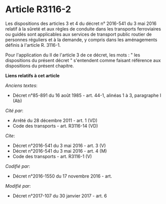 # Article R3116-2

Les dispositions des articles 3 et 4 du décret n° 2016-541 du 3 mai 2016 relatif à la sûreté et aux règles de conduite dans
les transports ferroviaires ou guidés sont applicables aux services de transport public routier de personnes réguliers et à
la demande, y compris dans les aménagements définis à l'article R. 3116-1.

Pour l'application du II de l'article 3 de ce décret, les mots : " les dispositions du présent décret " s'entendent comme
faisant référence aux dispositions du présent chapitre.

**Liens relatifs à cet article**

_Anciens textes_:

  - Décret n°85-891 du 16 août 1985 - art. 44-1, alinéas 1 à 3, paragraphe I  (Ab)

_Cité par_:

  - Arrêté du 28 décembre 2011 - art. 1 (VD)
  - Code des transports - art. R3116-14 (VD)

_Cite_:

  - Décret n°2016-541 du 3 mai 2016 - art. 3 (V)
  - Décret n°2016-541 du 3 mai 2016 - art. 4 (M)
  - Code des transports - art. R3116-1 (V)

_Codifié par_:

  - Décret n°2016-1550 du 17 novembre 2016 - art.

_Modifié par_:

  - Décret n°2017-107 du 30 janvier 2017 - art. 6
